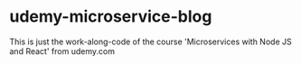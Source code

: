 # udemy-microservice-blog

This is just the work-along-code of the course 'Microservices with Node JS and React' from udemy.com
